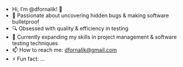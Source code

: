 - Hi, I’m @dfornalik! 🚀
- 👀 Passionate about uncovering hidden bugs & making software bulletproof
- 🔍 Obsessed with quality & efficiency in testing
- 🌱 Currently expanding my skills in project management & software testing techniques
- 📫 How to reach me: dfornalik@gmail.com
- ⚡ Fun fact: ...

<!---
dfornalik/dfornalik is a ✨ special ✨ repository because its `README.md` (this file) appears on your GitHub profile.
You can click the Preview link to take a look at your changes.
--->
